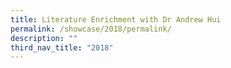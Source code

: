```yaml
---
title: Literature Enrichment with Dr Andrew Hui
permalink: /showcase/2018/permalink/
description: ""
third_nav_title: "2018"
---
```

